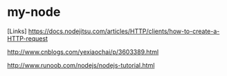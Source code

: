 # my-node

[Links]
https://docs.nodejitsu.com/articles/HTTP/clients/how-to-create-a-HTTP-request

http://www.cnblogs.com/yexiaochai/p/3603389.html

http://www.runoob.com/nodejs/nodejs-tutorial.html

